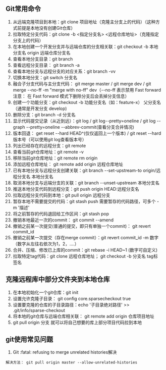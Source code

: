 ## Git常用命令

1. 从远端克隆项目到本地：git clone 项目地址（克隆主分支上的代码）（这种方式前提是本地没有创建Git仓库）
2. 拉取特定分支代码：git clone -b <指定分支名> <远程仓库地址>（克隆指定分支上的代码）
3. 在本地创建一个开发分支并与远端仓库的分支相关联：git checkout -b 本地分支名 origin 远端仓库分支名
4. 查看本地分支目录：git branch
5. 查看远程分支目录： git branch -a
6. 查看本地分支与远程分支的对应关系：git branch -vv
7. 切换本地分支：git switch 分支名
8. 融合子分支代码与主分支代码： git merge master / git merge dev / git merge --no-ff -m "merge with no-ff" dev（--no-ff 表示禁用 Fast forward 注意： 在 Fast forward 模式下删除分支后会丢掉分支信息）
9. 创建一个功能分支：git checkout -b 功能分支名（如：feature-x） 父分支名（通常是开发分支 develop)
10. 删除分支：git branch -d 分支名
11. 显示代码提交记录（从近到远）：git log / git log--pretty=oneline / git log --graph --pretty=oneline --abbrev-commit(查看分支合并情况)
12. 版本回退： get reset --hard HEAD^(仅仅返回上一个版本) / git reset --hard 版本号（可以使用git log查看版本号）
13. 列出已经存在的远程分支：git remote
14. 查看当前git仓库地址：git remote -v
15. 移除当前git仓库地址：git remote rm origin
16. 添加远程仓库地址： git remote add origin 远程仓库地址
17. 已有本地分支与远程分支创建关联：git branch --set-upstream-to origin/远程分支名 本地分支名  
18. 取消本地分支与远端分支的关联：git branch --unset-upstream 本地分支名 
19. 推送本地分支代码到远程分支：git push origin HEAD:远程分支名
20. 拉取远程分支代码到本地：git pull origin 远程分支
21. 暂存本地不需要提交的代码：git stash push 需要暂存的代码路径，可多个 -m '描述'  
22. 将之前暂存的代码退回给工作区间：git stash pop 
23. 撤销本地最近一次的commit： git commit --amend
24. 撤销之前某一次提交(普通的提交，即只有单独一个commit)： git revert  commit_id
25. 撤销之前某一次提交（存在merge commit）：git revert  commit_id -m 数字（数字从左往右依次为1，2，....）
26. 合并、压缩、修改已上库的commit：git rebase -i HEAD~1 (数字可自定义)
27. 拉取特定tag代码：git clone 远程仓库地址； git checkout -b 分支名 tag标签名

## 克隆远程库中部分文件夹到本地仓库

1. 在本地初始化一个git仓库：git init
2. 设置允许克隆子目录： git config core.sparsecheckout true
3. 设置要克隆的仓库的子目录路径：echo '子目录绝对路径' >> .git/info/sparse-checkout
4. 将本地的git仓库与远端仓库相关联： git remote add origin 仓库项目地址
5. git pull origin 分支  就可以将自己想要的库上部分项目代码拉到本地



## git使用常见问题

1. Git :fatal: refusing to merge unrelated histories解决

```
解决方法： git pull origin master --allow-unrelated-histories
```



